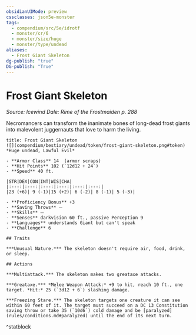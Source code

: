 ```yaml
---
obsidianUIMode: preview
cssclasses: json5e-monster
tags:
  - compendium/src/5e/idrotf
  - monster/cr/6
  - monster/size/huge
  - monster/type/undead
aliases:
  - Frost Giant Skeleton
dg-publish: "true"
DG-publish: "True"
---
```

# Frost Giant Skeleton
*Source: Icewind Dale: Rime of the Frostmaiden p. 288*  

Necromancers can transform the inanimate bones of long-dead frost giants into malevolent juggernauts that love to harm the living.

```ad-statblock
title: Frost Giant Skeleton
![](compendium/bestiary/undead/token/frost-giant-skeleton.png#token)
*Huge undead, Lawful Evil*

- **Armor Class** 14  (armor scraps)
- **Hit Points** 102 (`12d12 + 24`)
- **Speed** 40 ft.

|STR|DEX|CON|INT|WIS|CHA|
|:---:|:---:|:---:|:---:|:---:|:---:|
|23 (+6)| 9 (-1)|15 (+2)| 6 (-2)| 8 (-1)| 5 (-3)|

- **Proficiency Bonus** +3
- **Saving Throws** ⏤
- **Skills** ⏤
- **Senses** darkvision 60 ft., passive Perception 9
- **Languages** understands Giant but can't speak
- **Challenge** 6

## Traits

***Unusual Nature.*** The skeleton doesn't require air, food, drink, or sleep.

## Actions

***Multiattack.*** The skeleton makes two greataxe attacks.

***Greataxe.*** *Melee Weapon Attack:* +9 to hit, reach 10 ft., one target. *Hit:* 25 (`3d12 + 6`) slashing damage.

***Freezing Stare.*** The skeleton targets one creature it can see within 60 feet of it. The target must succeed on a DC 13 Constitution saving throw or take 35 (`10d6`) cold damage and be [paralyzed](rules/conditions.md#paralyzed) until the end of its next turn.
```
^statblock